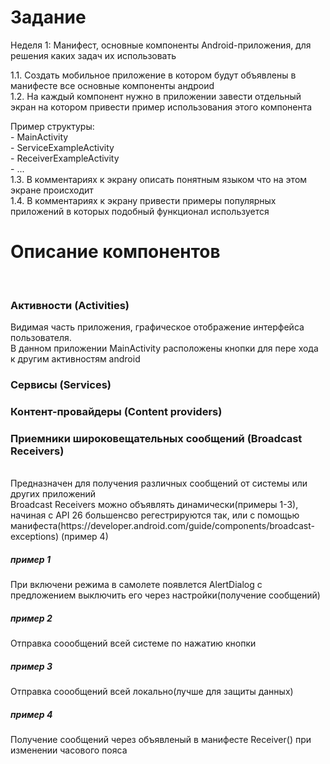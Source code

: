 <h1>Задание</h1>
 Неделя 1: Манифест, основные компоненты Android-приложения, для решения каких задач их использовать<br>

1.1. Создать мобильное приложение в котором будут объявлены в манифесте все основные компоненты андроиd<br>
1.2. На каждый компонент нужно в приложении завести отдельный экран на котором привести пример использования этого компонента

Пример структуры:<br>
             - MainActivity <br>
                     - ServiceExampleActivity<br>
                     - ReceiverExampleActivity<br>
                     - ...<br>
1.3. В комментариях к экрану описать понятным языком что на этом экране происходит<br>
1.4. В комментариях к экрану привести примеры популярных приложений в которых подобный функционал используется<br>

<h1>Описание компонентов</h1><br>
<h3>Активности (Activities)</h3>
Видимая часть приложения, графическое отображение интерфейса пользователя.<br>
В данном приложении MainActivity расположены кнопки для пере хода к другим активностям android<br>

<h3>Сервисы (Services)<h3>

<h3>Контент-провайдеры (Content providers)<h3>

<h3>Приемники широковещательных сообщений (Broadcast Receivers)</h3><br>
Предназначен для получения различных сообщений от системы или других приложений<br>
Broadcast Receivers можно объявлять динамически(примеры 1-3), начиная с API 26 большенсво регестрируются так,
или с помощью манифеста(https://developer.android.com/guide/components/broadcast-exceptions) (пример 4)<br>
<h5>пример 1</h5>При включени режима в самолете появлется AlertDialog с предложением выключить его через настройки(получение сообщений)<br>
<h5>пример 2</h5>Отправка соообщений всей системе по нажатию кнопки<br>
<h5>пример 3</h5>Отправка соообщений всей локально(лучше для защиты данных)<br>
<h5>пример 4</h5>Получение сообщений через объявленый в манифесте Receiver() при изменении часового пояса<br>
